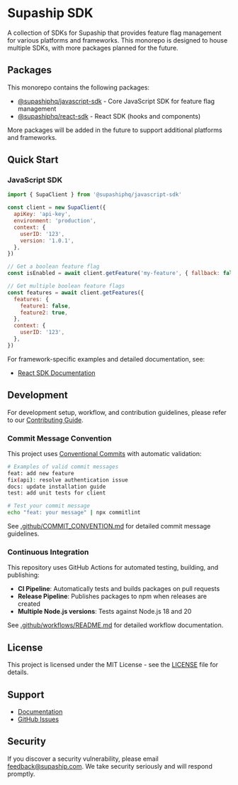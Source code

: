 # Supaship SDK

A collection of SDKs for Supaship that provides feature flag management for various platforms and frameworks. This monorepo is designed to house multiple SDKs, with more packages planned for the future.

## Packages

This monorepo contains the following packages:

- [@supashiphq/javascript-sdk](./packages/javascript/README.md) - Core JavaScript SDK for feature flag management
- [@supashiphq/react-sdk](./packages/react/README.md) - React SDK (hooks and components)

More packages will be added in the future to support additional platforms and frameworks.

## Quick Start

### JavaScript SDK

```javascript
import { SupaClient } from '@supashiphq/javascript-sdk'

const client = new SupaClient({
  apiKey: 'api-key',
  environment: 'production',
  context: {
    userID: '123',
    version: '1.0.1',
  },
})

// Get a boolean feature flag
const isEnabled = await client.getFeature('my-feature', { fallback: false })

// Get multiple boolean feature flags
const features = await client.getFeatures({
  features: {
    feature1: false,
    feature2: true,
  },
  context: {
    userID: '123',
  },
})
```

For framework-specific examples and detailed documentation, see:

- [React SDK Documentation](./packages/react/README.md)

## Development

For development setup, workflow, and contribution guidelines, please refer to our [Contributing Guide](./CONTRIBUTING.md).

### Commit Message Convention

This project uses [Conventional Commits](https://www.conventionalcommits.org/) with automatic validation:

```bash
# Examples of valid commit messages
feat: add new feature
fix(api): resolve authentication issue
docs: update installation guide
test: add unit tests for client

# Test your commit message
echo "feat: your message" | npx commitlint
```

See [.github/COMMIT_CONVENTION.md](./.github/COMMIT_CONVENTION.md) for detailed commit message guidelines.

### Continuous Integration

This repository uses GitHub Actions for automated testing, building, and publishing:

- **CI Pipeline**: Automatically tests and builds packages on pull requests
- **Release Pipeline**: Publishes packages to npm when releases are created
- **Multiple Node.js versions**: Tests against Node.js 18 and 20

See [.github/workflows/README.md](./.github/workflows/README.md) for detailed workflow documentation.

## License

This project is licensed under the MIT License - see the [LICENSE](./LICENSE) file for details.

## Support

- [Documentation](https://supaship.com/docs)
- [GitHub Issues](https://github.com/supashiphq/sdk/issues)

## Security

If you discover a security vulnerability, please email feedback@supaship.com. We take security seriously and will respond promptly.
